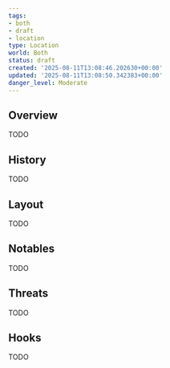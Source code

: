 ```yaml
---
tags:
- both
- draft
- location
type: Location
world: Both
status: draft
created: '2025-08-11T13:08:46.202630+00:00'
updated: '2025-08-11T13:08:50.342383+00:00'
danger_level: Moderate
---
```



## Overview

TODO
## History

TODO
## Layout

TODO
## Notables

TODO
## Threats

TODO
## Hooks

TODO
